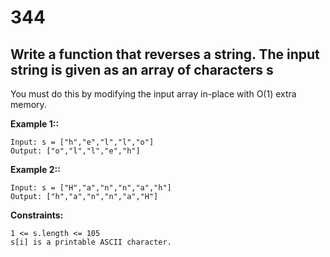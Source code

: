 # 344

## Write a function that reverses a string. The input string is given as an array of characters s

You must do this by modifying the input array in-place with O(1) extra memory.

**Example 1::**

``` plaintext
Input: s = ["h","e","l","l","o"]
Output: ["o","l","l","e","h"]
```

**Example 2::**

``` plaintext
Input: s = ["H","a","n","n","a","h"]
Output: ["h","a","n","n","a","H"]
```

**Constraints:**

``` plaintext
1 <= s.length <= 105
s[i] is a printable ASCII character.
```
